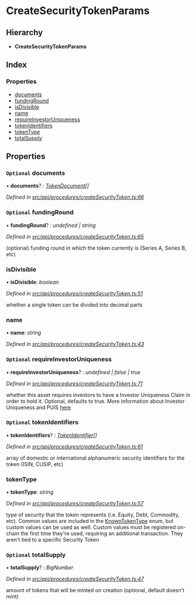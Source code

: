 # CreateSecurityTokenParams

## Hierarchy

* **CreateSecurityTokenParams**

## Index

### Properties

* [documents](createsecuritytokenparams.md#optional-documents)
* [fundingRound](createsecuritytokenparams.md#optional-fundinground)
* [isDivisible](createsecuritytokenparams.md#isdivisible)
* [name](createsecuritytokenparams.md#name)
* [requireInvestorUniqueness](createsecuritytokenparams.md#optional-requireinvestoruniqueness)
* [tokenIdentifiers](createsecuritytokenparams.md#optional-tokenidentifiers)
* [tokenType](createsecuritytokenparams.md#tokentype)
* [totalSupply](createsecuritytokenparams.md#optional-totalsupply)

## Properties

### `Optional` documents

• **documents**? : [_TokenDocument_](tokendocument.md)_\[\]_

_Defined in_ [_src/api/procedures/createSecurityToken.ts:66_](https://github.com/PolymathNetwork/polymesh-sdk/blob/959efb76/src/api/procedures/createSecurityToken.ts#L66)

### `Optional` fundingRound

• **fundingRound**? : _undefined \| string_

_Defined in_ [_src/api/procedures/createSecurityToken.ts:65_](https://github.com/PolymathNetwork/polymesh-sdk/blob/959efb76/src/api/procedures/createSecurityToken.ts#L65)

\(optional\) funding round in which the token currently is \(Series A, Series B, etc\)

### isDivisible

• **isDivisible**: _boolean_

_Defined in_ [_src/api/procedures/createSecurityToken.ts:51_](https://github.com/PolymathNetwork/polymesh-sdk/blob/959efb76/src/api/procedures/createSecurityToken.ts#L51)

whether a single token can be divided into decimal parts

### name

• **name**: _string_

_Defined in_ [_src/api/procedures/createSecurityToken.ts:43_](https://github.com/PolymathNetwork/polymesh-sdk/blob/959efb76/src/api/procedures/createSecurityToken.ts#L43)

### `Optional` requireInvestorUniqueness

• **requireInvestorUniqueness**? : _undefined \| false \| true_

_Defined in_ [_src/api/procedures/createSecurityToken.ts:71_](https://github.com/PolymathNetwork/polymesh-sdk/blob/959efb76/src/api/procedures/createSecurityToken.ts#L71)

whether this asset requires investors to have a Investor Uniqueness Claim in order to hold it. Optional, defaults to true. More information about Investor Uniqueness and PUIS [here](https://developers.polymesh.live/introduction/identity#polymesh-unique-identity-system-puis)

### `Optional` tokenIdentifiers

• **tokenIdentifiers**? : [_TokenIdentifier_](tokenidentifier.md)_\[\]_

_Defined in_ [_src/api/procedures/createSecurityToken.ts:61_](https://github.com/PolymathNetwork/polymesh-sdk/blob/959efb76/src/api/procedures/createSecurityToken.ts#L61)

array of domestic or international alphanumeric security identifiers for the token \(ISIN, CUSIP, etc\)

### tokenType

• **tokenType**: _string_

_Defined in_ [_src/api/procedures/createSecurityToken.ts:57_](https://github.com/PolymathNetwork/polymesh-sdk/blob/959efb76/src/api/procedures/createSecurityToken.ts#L57)

type of security that the token represents \(i.e. Equity, Debt, Commodity, etc\). Common values are included in the [KnownTokenType](../enums/knowntokentype.md) enum, but custom values can be used as well. Custom values must be registered on-chain the first time they're used, requiring an additional transaction. They aren't tied to a specific Security Token

### `Optional` totalSupply

• **totalSupply**? : _BigNumber_

_Defined in_ [_src/api/procedures/createSecurityToken.ts:47_](https://github.com/PolymathNetwork/polymesh-sdk/blob/959efb76/src/api/procedures/createSecurityToken.ts#L47)

amount of tokens that will be minted on creation \(optional, default doesn't mint\)


